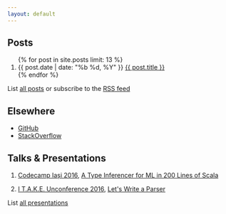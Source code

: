 ```yaml
---
layout: default
---
```


<section class="posts">
  <h2>Posts</h2>
  <ol>
    {% for post in site.posts limit: 13 %}
      <li>
        <time title="{{ post.date }}" pubdate="{{ post.date }}">{{ post.date | date: "%b %d, %Y" }}</time>
        <a href="{{ post.url | prepend: site.baseurl }}">{{ post.title }}</a>
      </li>
    {% endfor %}
  </ol>
  <div class="related">List <a href="{{ 'posts.html' | prepend: site.baseurl }}">all posts</a> or subscribe to the <a href="{{ 'feed.xml' | prepend: site.baseurl }}" class="feed">RSS feed</a></div>
</section>

<section class="online">
  <h2>Elsewhere</h2>
  <ul>
    <li><a href="https://github.com/igstan">GitHub</a></li>
    <li><a href="https://stackoverflow.com/users/58808/ionut-g-stan">StackOverflow</a></li>
  </ul>
</section>

<section class="talks">
  <h2>Talks &amp; Presentations</h2>
  <ol>
    <li>
      <p>
        <a href="http://iasi.codecamp.ro/">Codecamp Iași 2016</a>,
        <a href="http://static.igstan.ro/a-type-inferencer-for-ml-in-200-lines-of-scala.pdf">A Type Inferencer for ML in 200 Lines of Scala</a>
      </p>
      <script async class="speakerdeck-embed" data-id="f2df5b0458374a7b8d129e71b955fae4" data-ratio="1.33333333333333" src="//speakerdeck.com/assets/embed.js"></script>
    </li>
    <li>
      <p>
        <a href="http://itakeunconf.com/sessions/lets-write-a-parser">I T.A.K.E. Unconference 2016</a>,
        <a href="http://static.igstan.ro/lets-write-a-parser.pdf">Let's Write a Parser</a>
      </p>
      <script async class="speakerdeck-embed" data-id="230b8676fc7b46cba354f95edd7fee01" data-ratio="1.33333333333333" src="//speakerdeck.com/assets/embed.js"></script>
    </li>
  </ol>
  <div class="related">List <a href="{{ 'talks.html' | prepend: site.baseurl }}">all presentations</a></div>
</section>

